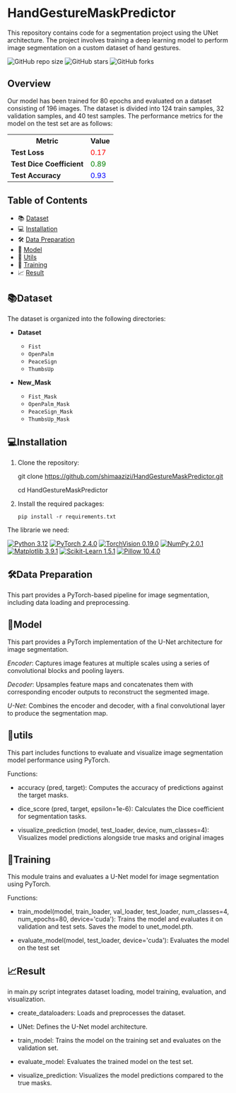 # HandGestureMaskPredictor

This repository contains code for a segmentation project using the UNet architecture. The project involves training a deep learning model to perform image segmentation on a custom dataset of hand gestures.

![GitHub repo size](https://img.shields.io/github/repo-size/shimaazizi/HandGestureMaskPredictor)
![GitHub stars](https://img.shields.io/github/stars/shimaazizi/HandGestureMaskPredictor?style=social)
![GitHub forks](https://img.shields.io/github/forks/shimaazizi/HandGestureMaskPredictor?style=social)


## Overview

Our model has been trained for 80 epochs and evaluated on a dataset consisting of 196 images. The dataset is divided into 124 train samples, 32 validation samples, and 40 test samples. The performance metrics for the model on the test set are as follows:
<table align="center">
  <tr>
    <th>Metric</th>
    <th>Value</th>
  </tr>
  <tr>
    <td><b>Test Loss</b></td>
    <td><span style="color:red">0.17</span></td>
  </tr>
  <tr>
    <td><b>Test Dice Coefficient</b></td>
    <td><span style="color:green">0.89</span></td>
  </tr>
  <tr>
    <td><b>Test Accuracy</b></td>
    <td><span style="color:blue">0.93</span></td>
  </tr>
</table>

## Table of Contents

- 📚 [Dataset](#dataset)
- 💻 [Installation](#installation)
- 🛠️ [Data Preparation](#data-preparation)
- 🧠 [Model](#model)
- 🔧 [Utils](#utils)
- 🚀 [Training](#training)
- 📈 [Result](#result)

## 📚Dataset

The dataset is organized into the following directories:

- **Dataset**
    - `Fist`
    - `OpenPalm`
    - `PeaceSign`
    - `ThumbsUp`

- **New_Mask**
    - `Fist_Mask`
    - `OpenPalm_Mask`
    - `PeaceSign_Mask`
    - `ThumbsUp_Mask`


## 💻Installation
1. Clone the repository:
   
   git clone https://github.com/shimaazizi/HandGestureMaskPredictor.git
   
   cd HandGestureMaskPredictor

3. Install the required packages:
   
   `pip install -r requirements.txt`

   
The librarie we need:

[![Python 3.12](https://img.shields.io/badge/Python-3.12-blue.svg)](https://www.python.org/downloads/release/python-3120/)
[![PyTorch 2.4.0](https://img.shields.io/badge/PyTorch-2.4.0-red)](https://pytorch.org/get-started/locally/)
[![TorchVision 0.19.0](https://img.shields.io/badge/TorchVision-0.19.0-orange)](https://pytorch.org/vision/stable/index.html)
[![NumPy 2.0.1](https://img.shields.io/badge/NumPy-2.0.1-blue)](https://numpy.org/)
[![Matplotlib 3.9.1](https://img.shields.io/badge/Matplotlib-3.9.1-blueviolet)](https://matplotlib.org/)
[![Scikit-Learn 1.5.1](https://img.shields.io/badge/Scikit--Learn-1.5.1-green)](https://scikit-learn.org/stable/)
[![Pillow 10.4.0](https://img.shields.io/badge/Pillow-10.4.0-yellow)](https://pillow.readthedocs.io/en/stable/)


## 🛠️Data Preparation
This part provides a PyTorch-based pipeline for image segmentation, including data loading and preprocessing. 


## 🧠Model
This part provides a PyTorch implementation of the U-Net architecture for image segmentation.

*Encoder*: Captures image features at multiple scales using a series of convolutional blocks and pooling layers.

*Decoder*: Upsamples feature maps and concatenates them with corresponding encoder outputs to reconstruct the segmented image.

*U-Net*: Combines the encoder and decoder, with a final convolutional layer to produce the segmentation map.


## 🔧utils
This part includes functions to evaluate and visualize image segmentation model performance using PyTorch.

Functions:

* accuracy (pred, target): Computes the accuracy of predictions against the target masks.

* dice_score (pred, target, epsilon=1e-6): Calculates the Dice coefficient for segmentation tasks.

* visualize_prediction (model, test_loader, device, num_classes=4): Visualizes model predictions alongside true masks and original images


## 🚀Training
This module trains and evaluates a U-Net model for image segmentation using PyTorch.

Functions:

* train_model(model, train_loader, val_loader, test_loader, num_classes=4, num_epochs=80, device='cuda'): Trains the model and evaluates it on validation and test sets. Saves the model to unet_model.pth.

* evaluate_model(model, test_loader, device='cuda'): Evaluates the model on the test set


## 📈Result 
in main.py script integrates dataset loading, model training, evaluation, and visualization.

* create_dataloaders: Loads and preprocesses the dataset.
 
* UNet: Defines the U-Net model architecture.
  
* train_model: Trains the model on the training set and evaluates on the validation set.
  
* evaluate_model: Evaluates the trained model on the test set.
  
* visualize_prediction: Visualizes the model predictions compared to the true masks.



